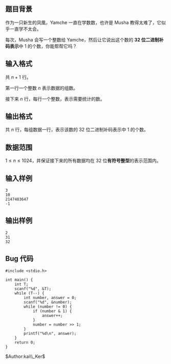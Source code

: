 ## 题目背景

作为一只新生的凤凰，Yamche 一直在学数数，也许是 Musha 教得太难了，它似乎一直学不太会。

每次，Musha 会写一个整数给 Yamche，然后让它说出这个数的 **32 位二进制补码表示**中 $1$ 的个数，你能帮帮它吗？

## 输入格式

共 $n + 1$ 行。

第一行一个整数 $n$ 表示数据的组数。

接下来 $n$ 行，每行一个整数，表示需要统计的数。


## 输出格式

共 $n$ 行，每组数据一行，表示该数的 32 位二进制补码表示中 $1$ 的个数。


## 数据范围

$1 \leqslant n \leqslant 1024$，并保证接下来的所有数据均在 32 位**有符号整型**的表示范围内。

## 输入样例
    3
    10
    2147483647
    -1



## 输出样例
    2
    31
    32


## Bug 代码
    #include <stdio.h>
    
    int main() {
        int T;
        scanf("%d", &T);
        while (T--) {
            int number, answer = 0;
            scanf("%d", &number);
            while (number != 0) {
                if (number & 1) {
                    answer++;
                }
                number = number >> 1;
            }
            printf("%d\n", answer);
        }
        return 0;
    }

$Author:kai\\_Ker$